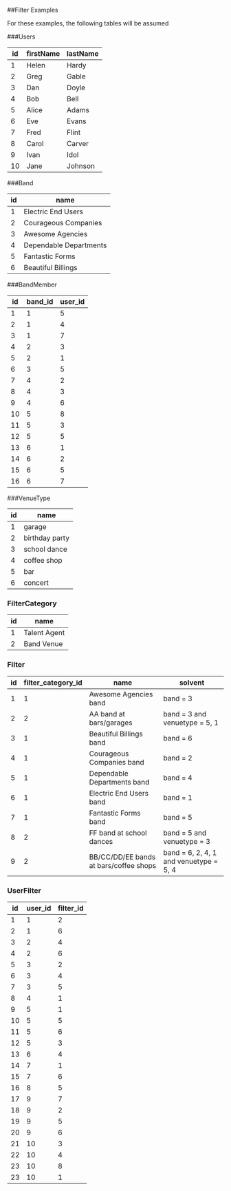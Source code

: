 ##Filter Examples

For these examples, the following tables will be assumed

###Users

 id | firstName | lastName
----|-----------|----------
 1  | Helen     | Hardy
 2  | Greg      | Gable
 3  | Dan       | Doyle
 4  | Bob       | Bell
 5  | Alice     | Adams
 6  | Eve       | Evans
 7  | Fred      | Flint
 8  | Carol     | Carver
 9  | Ivan      | Idol
 10 | Jane      | Johnson

###Band

 id | name
----|------------------------
 1  | Electric End Users
 2  | Courageous Companies
 3  | Awesome Agencies
 4  | Dependable Departments
 5  | Fantastic Forms
 6  | Beautiful Billings

###BandMember

 id | band_id | user_id
----|---------|---------
 1  | 1       | 5
 2  | 1       | 4
 3  | 1       | 7
 4  | 2       | 3
 5  | 2       | 1
 6  | 3       | 5
 7  | 4       | 2
 8  | 4       | 3
 9  | 4       | 6
 10 | 5       | 8
 11 | 5       | 3
 12 | 5       | 5
 13 | 6       | 1
 14 | 6       | 2
 15 | 6       | 5
 16 | 6       | 7

###VenueType

 id | name
----|----------------
 1  | garage
 2  | birthday party
 3  | school dance
 4  | coffee shop
 5  | bar
 6  | concert

### FilterCategory

 id | name
----|-------------
 1  | Talent Agent
 2  | Band Venue

### Filter

 id | filter_category_id | name                                   | solvent
----|--------------------|----------------------------------------|----------------------------------------
 1  | 1                  | Awesome Agencies band                  | band = 3
 2  | 2                  | AA band at bars/garages                | band = 3 and venuetype = 5, 1
 3  | 1                  | Beautiful Billings band                | band = 6
 4  | 1                  | Courageous Companies band              | band = 2
 5  | 1                  | Dependable Departments band            | band = 4
 6  | 1                  | Electric End Users band                | band = 1
 7  | 1                  | Fantastic Forms band                   | band = 5
 8  | 2                  | FF band at school dances               | band = 5 and venuetype = 3
 9  | 2                  | BB/CC/DD/EE bands at bars/coffee shops | band = 6, 2, 4, 1 and venuetype = 5, 4

### UserFilter

 id | user_id | filter_id
----|---------|-----------
 1  | 1       | 2
 2  | 1       | 6
 3  | 2       | 4
 4  | 2       | 6
 5  | 3       | 2
 6  | 3       | 4
 7  | 3       | 5
 8  | 4       | 1
 9  | 5       | 1
 10 | 5       | 5
 11 | 5       | 6
 12 | 5       | 3
 13 | 6       | 4
 14 | 7       | 1
 15 | 7       | 6
 16 | 8       | 5
 17 | 9       | 7
 18 | 9       | 2
 19 | 9       | 5
 20 | 9       | 6
 21 | 10      | 3
 22 | 10      | 4
 23 | 10      | 8
 23 | 10      | 1



 